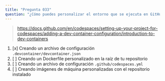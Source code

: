 ```yaml
---
title: "Pregunta 033"
question: "¿Cómo puedes personalizar el entorno que se ejecuta en GitHub Codespaces?"
---
```



> https://docs.github.com/en/codespaces/setting-up-your-project-for-codespaces/adding-a-dev-container-configuration/introduction-to-dev-containers
1. [x] Creando un archivo de configuración `.devcontainer/devcontainer.json`
1. [ ] Creando un Dockerfile personalizado en la raíz de tu repositorio
1. [ ] Creando un archivo de configuración `.github/codespaces.yml`
1. [ ] Creando imágenes de máquina personalizadas con el repositorio instalado

